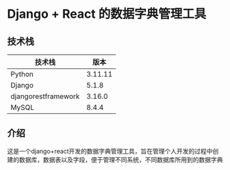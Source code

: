 # Django + React 的数据字典管理工具

## 技术栈
| 技术栈      | 版本 |
| ----------- | ----------- |
| Python      | 3.11.11       |
| Django   | 5.1.8        |
| djangorestframework   | 3.16.0        |
| MySQL   | 8.4.4        |

## 介绍
这是一个django+react开发的数据字典管理工具，旨在管理个人开发的过程中创建的数据库，数据表以及字段，便于管理不同系统，不同数据库所用到的数据字典